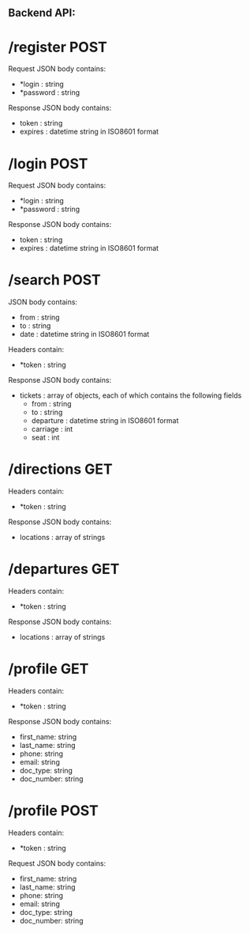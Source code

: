 ## Backend API:

# /register POST

Request JSON body contains:
 - *login : string
 - *password : string
    
Response JSON body contains:
 - token : string
 - expires : datetime string in ISO8601 format

# /login POST

Request JSON body contains:
 - *login : string
 - *password : string
 
Response JSON body contains:
 - token : string
 - expires : datetime string in ISO8601 format


# /search POST
JSON body contains:
 - from : string
 - to : string
 - date : datetime string in ISO8601 format
    
Headers contain:
 - *token : string

Response JSON body contains:
 - tickets : array of objects, each of which contains the following fields
    - from : string
    - to : string
    - departure : datetime string in ISO8601 format
    - carriage : int
    - seat : int


# /directions GET
Headers contain:
 - *token : string
 
Response JSON body contains:
 - locations : array of strings

# /departures GET
Headers contain:
 - *token : string

Response JSON body contains:
 - locations : array of strings

# /profile GET
Headers contain:
 - *token : string

Response JSON body contains:
 - first_name: string
 - last_name: string
 - phone: string
 - email: string
 - doc_type: string
 - doc_number: string

# /profile POST
Headers contain:
 - *token : string

Request JSON body contains:
 - first_name: string
 - last_name: string
 - phone: string
 - email: string
 - doc_type: string
 - doc_number: string

